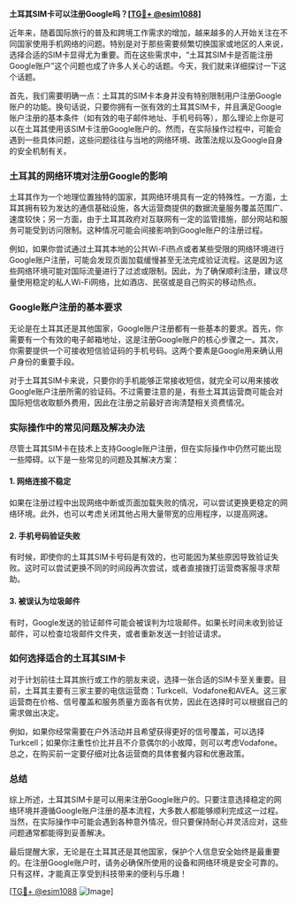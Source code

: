 **土耳其SIM卡可以注册Google吗？[[TG💪+ @esim1088](https://t.me/s/esim1088)]**

近年来，随着国际旅行的普及和跨境工作需求的增加，越来越多的人开始关注在不同国家使用手机网络的问题。特别是对于那些需要频繁切换国家或地区的人来说，选择合适的SIM卡显得尤为重要。而在这些需求中，“土耳其SIM卡是否能注册Google账户”这个问题也成了许多人关心的话题。今天，我们就来详细探讨一下这个话题。

首先，我们需要明确一点：土耳其的SIM卡本身并没有特别限制用户注册Google账户的功能。换句话说，只要你拥有一张有效的土耳其SIM卡，并且满足Google账户注册的基本条件（如有效的电子邮件地址、手机号码等），那么理论上你是可以在土耳其使用该SIM卡注册Google账户的。然而，在实际操作过程中，可能会遇到一些具体问题，这些问题往往与当地的网络环境、政策法规以及Google自身的安全机制有关。

### **土耳其的网络环境对注册Google的影响**

土耳其作为一个地理位置独特的国家，其网络环境具有一定的特殊性。一方面，土耳其拥有较为发达的通信基础设施，各大运营商提供的数据流量服务覆盖范围广、速度较快；另一方面，由于土耳其政府对互联网有一定的监管措施，部分网站和服务可能受到访问限制。这种情况可能会间接影响到Google账户的注册过程。

例如，如果你尝试通过土耳其本地的公共Wi-Fi热点或者某些受限的网络环境进行Google账户注册，可能会发现页面加载缓慢甚至无法完成验证流程。这是因为这些网络环境可能对国际流量进行了过滤或限制。因此，为了确保顺利注册，建议尽量使用稳定的私人Wi-Fi网络，比如酒店、民宿或是自己购买的移动热点。

### **Google账户注册的基本要求**

无论是在土耳其还是其他国家，Google账户注册都有一些基本的要求。首先，你需要有一个有效的电子邮箱地址，这是注册Google账户的核心步骤之一。其次，你需要提供一个可接收短信验证码的手机号码。这两个要素是Google用来确认用户身份的重要手段。

对于土耳其SIM卡来说，只要你的手机能够正常接收短信，就完全可以用来接收Google账户注册所需的验证码。不过需要注意的是，有些土耳其运营商可能会对国际短信收取额外费用，因此在注册之前最好咨询清楚相关资费情况。

### **实际操作中的常见问题及解决办法**

尽管土耳其SIM卡在技术上支持Google账户注册，但在实际操作中仍然可能出现一些障碍。以下是一些常见的问题及其解决方案：

#### **1. 网络连接不稳定**
如果在注册过程中出现网络中断或页面加载失败的情况，可以尝试更换更稳定的网络环境。此外，也可以考虑关闭其他占用大量带宽的应用程序，以提高网速。

#### **2. 手机号码验证失败**
有时候，即使你的土耳其SIM卡号码是有效的，也可能因为某些原因导致验证失败。这时可以尝试更换不同的时间段再次尝试，或者直接拨打运营商客服寻求帮助。

#### **3. 被误认为垃圾邮件**
有时，Google发送的验证邮件可能会被误判为垃圾邮件。如果长时间未收到验证邮件，可以检查垃圾邮件文件夹，或者重新发送一封验证请求。

### **如何选择适合的土耳其SIM卡**

对于计划前往土耳其旅行或工作的朋友来说，选择一张合适的SIM卡至关重要。目前，土耳其主要有三家主要的电信运营商：Turkcell、Vodafone和AVEA。这三家运营商在价格、信号覆盖和服务质量方面各有优势，因此在选择时可以根据自己的需求做出决定。

例如，如果你经常需要在户外活动并且希望获得更好的信号覆盖，可以选择Turkcell；如果你注重性价比并且不介意偶尔的小故障，则可以考虑Vodafone。总之，在购买前一定要仔细对比各运营商的具体套餐内容和优惠政策。

### **总结**

综上所述，土耳其SIM卡是可以用来注册Google账户的。只要注意选择稳定的网络环境并遵循Google账户注册的基本流程，大多数人都能够顺利完成这一过程。当然，在实际操作中可能会遇到各种意外情况，但只要保持耐心并灵活应对，这些问题通常都能得到妥善解决。

最后提醒大家，无论是在土耳其还是其他国家，保护个人信息安全始终是最重要的。在注册Google账户时，请务必确保所使用的设备和网络环境是安全可靠的。只有这样，才能真正享受到科技带来的便利与乐趣！

[[TG💪+ @esim1088](https://t.me/s/esim1088) ![Image](https://i.postimg.cc/4NQfJmqS/Snipaste-2025-05-13-00-14-12.png)]